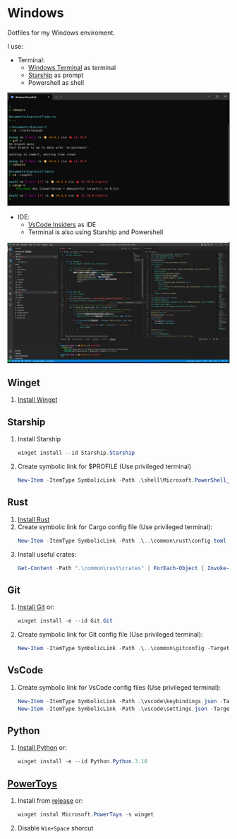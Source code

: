 # Windows
Dotfiles for my Windows enviroment.

I use:
- Terminal:
  - [Windows Terminal](https://apps.microsoft.com/store/detail/windows-terminal/9N0DX20HK701?hl=es-es&gl=es) as terminal
  - [Starship](https://starship.rs/) as prompt
  - Powershell as shell

![Terminal](assets/terminal.png)

- IDE:
  - [VsCode Insiders](https://code.visualstudio.com/insiders/) as IDE
  - Terminal is also using Starship and Powershell

![VsCode](assets/vscode.png)

## Winget
1. [Install Winget](https://learn.microsoft.com/en-us/windows/package-manager/winget/#install-winget)

## Starship
1. Install Starship
    ```powershell
    winget install --id Starship.Starship
    ```
2. Create symbolic link for $PROFILE (Use privileged terminal)
    ```powershell
    New-Item -ItemType SymbolicLink -Path .\shell\Microsoft.PowerShell_profile.ps1 -Target  C:\Users\sergi\Documents\WindowsPowerShell\Microsoft.PowerShell_profile.ps1
    ```

## Rust
1. [Install Rust](https://www.rust-lang.org/tools/install)
2. Create symbolic link for Cargo config file (Use privileged terminal):
    ```powershell
    New-Item -ItemType SymbolicLink -Path .\..\common\rust\config.toml -Target  C:\Users\sergi\.cargo\config.toml
    ```
3. Install useful crates:
    ```powershell
    Get-Content -Path ".\common\rust\crates" | ForEach-Object { Invoke-Expression "cargo install $_" }
    ```

## Git
1. [Install Git](https://git-scm.com/download/win) or:
    ```powershell
    winget install -e --id Git.Git
    ```
2. Create symbolic link for Git config file (Use privileged terminal):
    ```powershell
    New-Item -ItemType SymbolicLink -Path .\..\common\gitconfig -Target  C:\Users\sergi\.gitconfig
    ```

## VsCode
1. Create symbolic link for VsCode config files (Use privileged terminal):
    ```powershell
    New-Item -ItemType SymbolicLink -Path .\vscode\keybindings.json -Target  'C:\Users\sergi\AppData\Roaming\Code - Insiders\User\profiles\372b37e5\keybindings.json'
    New-Item -ItemType SymbolicLink -Path .\vscode\settings.json -Target  'C:\Users\sergi\AppData\Roaming\Code - Insiders\User\profiles\372b37e5\settings.json'
    ```

## Python
1. [Install Python](https://www.python.org/downloads/windows/) or:
    ```powershell
    winget install -e --id Python.Python.3.10
    ```

## [PowerToys](https://github.com/microsoft/PowerToys)
1. Install from [release](https://github.com/microsoft/PowerToys/releases) or:
    ```powershell
    winget instal Microsoft.PowerToys -s winget
    ```
2. Disable `Win+Space` shorcut
